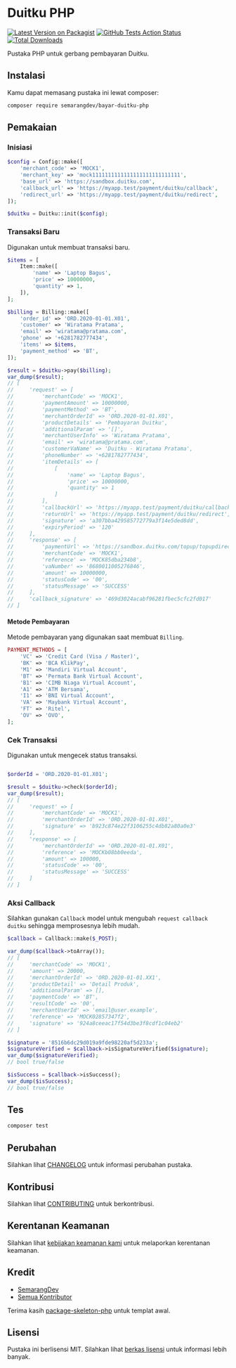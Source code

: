 # Duitku PHP

[![Latest Version on Packagist](https://img.shields.io/packagist/v/semarangdev/bayar-duitku-php.svg?style=flat-square)](https://packagist.org/packages/semarangdev/bayar-duitku-php)
[![GitHub Tests Action Status](https://img.shields.io/github/workflow/status/semarangdev/bayar-duitku-php/Tests?label=tests)](https://github.com/semarangdev/bayar-duitku-php/actions?query=workflow%3ATests+branch%3Amaster)
[![Total Downloads](https://img.shields.io/packagist/dt/semarangdev/bayar-duitku-php.svg?style=flat-square)](https://packagist.org/packages/semarangdev/bayar-duitku-php)

Pustaka PHP untuk gerbang pembayaran Duitku.

## Instalasi

Kamu dapat memasang pustaka ini lewat composer:

```bash
composer require semarangdev/bayar-duitku-php
```

## Pemakaian

### Inisiasi

```php
$config = Config::make([
    'merchant_code' => 'MOCK1',
    'merchant_key' => 'mock1111111111111111111111111111',
    'base_url' => 'https://sandbox.duitku.com',
    'callback_url' => 'https://myapp.test/payment/duitku/callback',
    'redirect_url' => 'https://myapp.test/payment/duitku/redirect',
]);

$duitku = Duitku::init($config);
```

### Transaksi Baru

Digunakan untuk membuat transaksi baru.

```php
$items = [
    Item::make([
        'name' => 'Laptop Bagus',
        'price' => 10000000,
        'quantity' => 1,
    ]),
];

$billing = Billing::make([
    'order_id' => 'ORD.2020-01-01.X01',
    'customer' => 'Wiratama Pratama',
    'email' => 'wiratama@pratama.com',
    'phone' => '+6281782777434',
    'items' => $items,
    'payment_method' => 'BT',
]);

$result = $duitku->pay($billing);
var_dump($result);
// [
//     'request' => [
//         'merchantCode' => 'MOCK1',
//         'paymentAmount' => 10000000,
//         'paymentMethod' => 'BT',
//         'merchantOrderId' => 'ORD.2020-01-01.X01',
//         'productDetails' => 'Pembayaran Duitku',
//         'additionalParam' => '[]',
//         'merchantUserInfo' => 'Wiratama Pratama',
//         'email' => 'wiratama@pratama.com',
//         'customerVaName' => 'Duitku - Wiratama Pratama',
//         'phoneNumber' => '+6281782777434',
//         'itemDetails' => [
//             [
//                 'name' => 'Laptop Bagus',
//                 'price' => 10000000,
//                 'quantity' => 1
//             ]
//         ],
//         'callbackUrl' => 'https://myapp.test/payment/duitku/callback',
//         'returnUrl' => 'https://myapp.test/payment/duitku/redirect',
//         'signature' => 'a307bba429585772779a3f14e5ded8dd',
//         'expiryPeriod' => '120'
//     ],
//     'response' => [
//         'paymentUrl' => 'https://sandbox.duitku.com/topup/topupdirectv2.aspx?ref=85dba234b8',
//         'merchantCode' => 'MOCK1',
//         'reference' => 'MOCK85dba234b8',
//         'vaNumber' => '8680011005276846',
//         'amount' => 10000000,
//         'statusCode' => '00',
//         'statusMessage' => 'SUCCESS'
//     ],
//     'callback_signature' => '469d3024acabf96281fbec5cfc2fd017'
// ]
```

#### Metode Pembayaran

Metode pembayaran yang digunakan saat membuat `Billing`.

``` php
PAYMENT_METHODS = [
    'VC' => 'Credit Card (Visa / Master)',
    'BK' => 'BCA KlikPay',
    'M1' => 'Mandiri Virtual Account',
    'BT' => 'Permata Bank Virtual Account',
    'B1' => 'CIMB Niaga Virtual Account',
    'A1' => 'ATM Bersama',
    'I1' => 'BNI Virtual Account',
    'VA' => 'Maybank Virtual Account',
    'FT' => 'Ritel',
    'OV' => 'OVO',
];
```

### Cek Transaksi

Digunakan untuk mengecek status transaksi.

```php

$orderId = 'ORD.2020-01-01.X01';

$result = $duitku->check($orderId);
var_dump($result);
// [
//     'request' => [
//         'merchantCode' => 'MOCK1',
//         'merchantOrderId' => 'ORD.2020-01-01.X01',
//         'signature' => 'b923c874e22f3106255c4db82a80a0e3'
//     ],
//     'response' => [
//         'merchantOrderId' => 'ORD.2020-01-01.X01',
//         'reference' => 'MOCKb08bb0eeda',
//         'amount' => 100000,
//         'statusCode' => '00',
//         'statusMessage' => 'SUCCESS'
//     ]
// ]
```

### Aksi Callback

Silahkan gunakan `Callback` model untuk mengubah `request callback duitku` sehingga memprosesnya lebih mudah.

```php
$callback = Callback::make($_POST);

var_dump($callback->toArray());
// [
//     'merchantCode' => 'MOCK1',
//     'amount' => 20000,
//     'merchantOrderId' => 'ORD.2020-01-01.XX1',
//     'productDetail' => 'Detail Produk',
//     'additionalParam' => [],
//     'paymentCode' => 'BT',
//     'resultCode' => '00',
//     'merchantUserId' => 'email@user.example',
//     'reference' => 'MOCK02857347f2',
//     'signature' => '924a8ceeac17f54d3be3f8cdf1c04eb2'
// ]

$signature = '8516b6dc29d019a9fde98220af5d233a';
$signatureVerified = $callback->isSignatureVerified($signature);
var_dump($signatureVerified);
// bool true/false

$isSuccess = $callback->isSuccess();
var_dump($isSuccess);
// bool true/false
```

## Tes

```bash
composer test
```

## Perubahan

Silahkan lihat [CHANGELOG](CHANGELOG.md) untuk informasi perubahan pustaka.

## Kontribusi

Silahkan lihat [CONTRIBUTING](.github/CONTRIBUTING.md) untuk berkontribusi.

## Kerentanan Keamanan

Silahkan lihat [kebijakan keamanan kami](../../security/policy) untuk melaporkan kerentanan keamanan.

## Kredit

- [SemarangDev](https://github.com/semarangdev)
- [Semua Kontributor](../../contributors)

Terima kasih [package-skeleton-php](https://github.com/spatie/package-skeleton-php) untuk templat awal.

## Lisensi

Pustaka ini berlisensi MIT. Silahkan lihat [berkas lisensi](LICENSE.md) untuk informasi lebih banyak.
